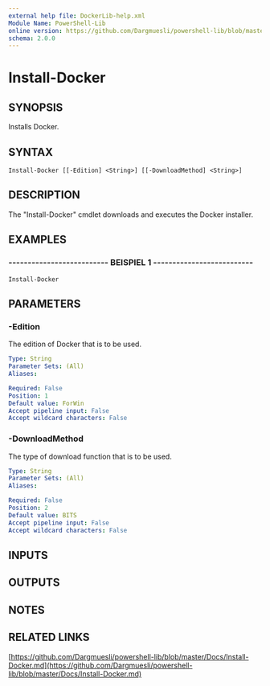 ```yaml
---
external help file: DockerLib-help.xml
Module Name: PowerShell-Lib
online version: https://github.com/Dargmuesli/powershell-lib/blob/master/Docs/Install-Docker.md
schema: 2.0.0
---
```


# Install-Docker

## SYNOPSIS
Installs Docker.

## SYNTAX

```
Install-Docker [[-Edition] <String>] [[-DownloadMethod] <String>]
```

## DESCRIPTION
The "Install-Docker" cmdlet downloads and executes the Docker installer.

## EXAMPLES

### -------------------------- BEISPIEL 1 --------------------------
```
Install-Docker
```

## PARAMETERS

### -Edition
The edition of Docker that is to be used.

```yaml
Type: String
Parameter Sets: (All)
Aliases: 

Required: False
Position: 1
Default value: ForWin
Accept pipeline input: False
Accept wildcard characters: False
```

### -DownloadMethod
The type of download function that is to be used.

```yaml
Type: String
Parameter Sets: (All)
Aliases: 

Required: False
Position: 2
Default value: BITS
Accept pipeline input: False
Accept wildcard characters: False
```

## INPUTS

## OUTPUTS

## NOTES

## RELATED LINKS

[https://github.com/Dargmuesli/powershell-lib/blob/master/Docs/Install-Docker.md](https://github.com/Dargmuesli/powershell-lib/blob/master/Docs/Install-Docker.md)

